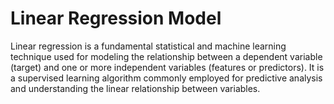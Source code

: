 # Linear Regression Model
Linear regression is a fundamental statistical and machine learning technique used for modeling the relationship between a dependent variable (target) and one or more independent variables (features or predictors). It is a supervised learning algorithm commonly employed for predictive analysis and understanding the linear relationship between variables.

